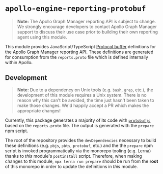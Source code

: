 # `apollo-engine-reporting-protobuf`

> **Note:** The Apollo Graph Manager reporting API is subject to change.  We strongly
> encourage developers to contact Apollo Graph Manager support to discuss their use
> case prior to building their own reporting agent using this module.

This module provides JavaScript/TypeScript
[Protocol buffer](https://developers.google.com/protocol-buffers/) definitions
for the Apollo Graph Manager reporting API.  These definitions are generated for
consumption from the `reports.proto` file which is defined internally within
Apollo.

## Development

> **Note:** Due to a dependency on Unix tools (e.g. `bash`, `grep`, etc.), the
> development of this module requires a Unix system.  There is no reason why
> this can't be avoided, the time just hasn't been taken to make those changes.
> We'd happily accept a PR which makes the appropriate changes!

Currently, this package generates a majority of its code with
[`protobufjs`](https://www.npmjs.com/package/protobufjs) based on the
`reports.proto` file. The output is generated with the `prepare` npm script.

The root of the repository provides the `devDependencies` necessary to build
these definitions (e.g. `pbjs`, `pbts`, `protobuf`, etc.) and the the `prepare`
npm script is invoked programmatically via the monorepo tooling (e.g. Lerna)
thanks to _this_ module's `postinstall` script.   Therefore, when making
changes to this module, `npx lerna run prepare` should be run from the **root**
of this monorepo in order to update the definitions in _this_ module.
